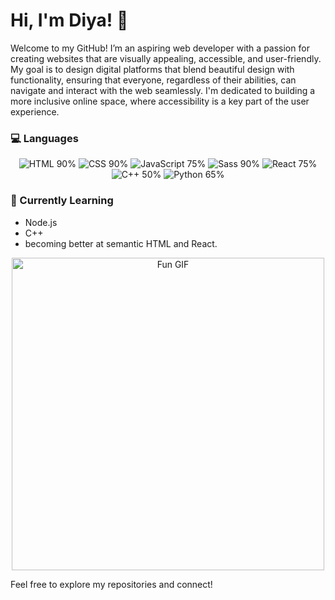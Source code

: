 # Hi, I'm Diya! 👋

Welcome to my GitHub! I’m an aspiring web developer with a passion for creating websites that are visually appealing, accessible, and user-friendly. My goal is to design digital platforms that blend beautiful design with functionality, ensuring that everyone, regardless of their abilities, can navigate and interact with the web seamlessly. I'm dedicated to building a more inclusive online space, where accessibility is a key part of the user experience.

### 💻 Languages

<p align="center">
  <img src="https://img.icons8.com/color/48/000000/html-5.png" alt="HTML"/> 90%
  <img src="https://img.icons8.com/color/48/000000/css3.png" alt="CSS"/> 90%
  <img src="https://img.icons8.com/color/48/000000/javascript.png" alt="JavaScript"/> 75%
  <img src="https://img.icons8.com/color/48/000000/sass.png" alt="Sass"/> 90%
  <img src="https://img.icons8.com/color/48/000000/react-native.png" alt="React"/> 75%
  <img src="https://img.icons8.com/color/48/000000/c-plus-plus-logo.png" alt="C++"/> 50%
  <img src="https://img.icons8.com/color/48/000000/python.png" alt="Python"/> 65%
</p>

### 🌱 Currently Learning
- Node.js
- C++
- becoming better at semantic HTML and React.

<p align="center">
  <img src="https://tenor.com/bODSs.gif" alt="Fun GIF" width="500"/>
</p>

Feel free to explore my repositories and connect!
